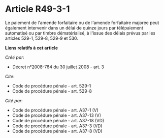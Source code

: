 # Article R49-3-1

Le paiement de l'amende forfaitaire ou de l'amende forfaitaire majorée peut également intervenir dans un délai de quinze
jours par télépaiement automatisé ou par timbre dématérialisé, à l'issue des délais prévus par les articles 529-1, 529-8,
529-9 et 530.

**Liens relatifs à cet article**

_Créé par_:

  - Décret n°2008-764 du 30 juillet 2008 - art. 3

_Cite_:

  - Code de procédure pénale - art. 529-1
  - Code de procédure pénale - art. 529-8

_Cité par_:

  - Code de procédure pénale - art. A37-1 (V)
  - Code de procédure pénale - art. A37-13 (V)
  - Code de procédure pénale - art. A37-18 (VD)
  - Code de procédure pénale - art. A37-3 (VD)
  - Code de procédure pénale - art. A37-8 (VD)
